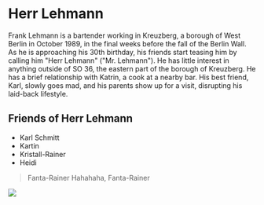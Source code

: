# Herr Lehmann

Frank Lehmann is a bartender working in Kreuzberg, a borough of West Berlin in October 1989, in the final weeks before the fall of the Berlin Wall. 
As he is approaching his 30th birthday, his friends start teasing him by calling him "Herr Lehmann" ("Mr. Lehmann"). 
He has little interest in anything outside of SO 36, the eastern part of the borough of Kreuzberg. He has a brief relationship with Katrin, a cook at a nearby bar. 
His best friend, Karl, slowly goes mad, and his parents show up for a visit, disrupting his laid-back lifestyle.

## Friends of Herr Lehmann
* Karl Schmitt
* Kartin
* Kristall-Rainer
* Heidi



> Fanta-Rainer Hahahaha, Fanta-Rainer



<img src="https://images-na.ssl-images-amazon.com/images/I/51VqhjLSsvL.jpg"/>